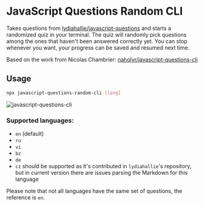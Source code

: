 # JavaScript Questions Random CLI

Takes questions from [lydiahallie/javascript-questions](https://github.com/lydiahallie/javascript-questions) and starts a randomized quiz in your terminal. The quiz will randomly pick questions among the ones that haven't been answered correctly yet. You can stop whenever you want, your progress can be saved and resumed next time.

Based on the work from Nicolas Chambrier: [naholyr/javascript-questions-cli](https://github.com/naholyr/javascript-questions-cli)

## Usage

```sh
npx javascript-questions-random-cli [lang]
```

![javascript-questions-cli](https://raw.githubusercontent.com/naholyr/javascript-questions-cli/master/screenshot.png)

### Supported languages:

- `en` (default)
- `ru`
- `vi`
- `bz`
- `de`
- `cz` should be supported as it's contributed in `lydiahallie`'s repository, but in current version there are issues parsing the Markdown for this language

Please note that not all languages have the same set of questions, the reference is `en`.
